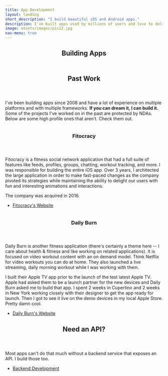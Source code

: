 ```yaml
---
title: App Development
layout: landing
short_description: "I build beautiful iOS and Android apps."
description: I've built apps used by millions of users and love to delight people with pretty, functional apps.
image: assets/images/pic12.jpg
nav-menu: true
---
```


<!-- Main -->
<div id="main">
  <!-- One -->
  <section id="one">
    <div class="inner">
      <header class="major">
        <h2>Building Apps</h2>
      </header>
      <p></p>
    </div>
  </section>

  <section id="one">
    <div class="inner">
      <header class="major">
        <h2>Past Work</h2>
      </header>
      <p>
        I've been building apps since 2008 and have a lot of experience on
        multiple platforms and with multiple frameworks.
        <strong>If you can dream it, I can build it.</strong> Some of the
        projects I've worked on in the past are protected by NDAs. Below are
        some high profile ones that aren't. Check them out.
      </p>
    </div>
  </section>

  <!-- Two -->
  <section id="two" class="spotlights">
    <section>
      <div class="box alt">
        <div class="row 40% uniform">
          <div class="4u">
            <span class="image fit"
              ><img src="assets/images/fitocracy/one.jpg" alt=""
            /></span>
          </div>
          <div class="4u">
            <span class="image fit"
              ><img src="assets/images/fitocracy/two.jpg" alt=""
            /></span>
          </div>
          <div class="4u$">
            <span class="image fit"
              ><img src="assets/images/fitocracy/three.jpg" alt=""
            /></span>
          </div>
          <div class="4u">
            <span class="image fit"
              ><img src="assets/images/fitocracy/four.jpg" alt=""
            /></span>
          </div>
          <div class="4u">
            <span class="image fit"
              ><img src="assets/images/fitocracy/five.jpg" alt=""
            /></span>
          </div>
          <div class="4u">
            <span class="image fit"
              ><img src="assets/images/fitocracy/six.jpg" alt=""
            /></span>
          </div>
        </div>
      </div>
      <div class="content">
        <div class="inner">
          <header class="major">
            <h3>Fitocracy</h3>
          </header>
          <p>
            Fitocracy is a fitness social network application that had a full
            suite of features like feeds, profiles, groups, chatting, workout
            tracking, and more. I was responsible for building the entire iOS
            app. Over 3 years, I architected the large application in order to
            make fast-paced changes as the company pivoted its strategies while
            maintaining the ability to delight our users with fun and
            interesting animations and interactions.
          </p>
          <p>The company was acquired in 2016.</p>
          <ul class="actions">
            <li>
              <a href="https://www.fitocracy.com/" class="button"
                >Fitocracy's Website</a
              >
            </li>
          </ul>
        </div>
      </div>
    </section>
    <section>
      <div class="box alt">
        <div class="row 40% uniform">
          <div class="6u">
            <span class="image fit"
              ><img src="assets/images/dailyburn/four.jpg" alt=""
            /></span>
          </div>
          <div class="6u">
            <span class="image fit"
              ><img src="assets/images/dailyburn/one.jpg" alt=""
            /></span>
          </div>
          <div class="6u">
            <span class="image fit"
              ><img src="assets/images/dailyburn/three.jpg" alt=""
            /></span>
          </div>
        </div>
      </div>
      <div class="content">
        <div class="inner">
          <header class="major">
            <h3>Daily Burn</h3>
          </header>
          <p>
            Daily Burn is another fitness application (there's certainly a theme
            here -- I care about health & fitness and like working on related
            applications). It is focused on video workout content with an on
            demand model. Think Netflix for video workouts you can do at home.
            They also launched a live streaming, daily morning workout while I
            was working with them.
          </p>
          <p>
            I built their Apple TV app prior to the launch of the test latest
            Apple TV. Apple had asked them to be a launch partner for the new
            devices and Daily Burn asked me to build that app. I spent 2 weeks
            in Cupertino and 2 weeks in New York working closely with their
            designer to get the app ready for launch. Then I got to see it live
            on the demo devices in my local Apple Store. Pretty damn cool.
          </p>
          <ul class="actions">
            <li><a href="https://dailyburn.com" class="button">Daily Burn's Website</a></li>
          </ul>
        </div>
      </div>
    </section>
    <!-- <section>
      <a href="about" class="image">
        <img src="assets/images/pic10.jpg" alt="" data-position="25% 25%" />
      </a>
      <div class="content">
        <div class="inner">
          <header class="major">
            <h3>CharlieApp</h3>
          </header>
          <p>
            Nullam et orci eu lorem consequat tincidunt vivamus et sagittis
            magna sed nunc rhoncus condimentum sem. In efficitur ligula tate
            urna. Maecenas massa sed magna lacinia magna pellentesque lorem
            ipsum dolor. Nullam et orci eu lorem consequat tincidunt. Vivamus et
            sagittis tempus.
          </p>
          <ul class="actions">
            <li><a href="about" class="button">Learn more</a></li>
          </ul>
        </div>
      </div>
    </section> -->
  </section>

  <!-- Three -->
  <section id="three">
    <div class="inner">
      <header class="major">
        <h2>Need an API?</h2>
      </header>
      <p>
        Most apps can't do that much without a backend service that exposes an
        API. I build those too.
      </p>
      <ul class="actions">
        <li><a href="backend" class="button next">Backend Development</a></li>
      </ul>
    </div>
  </section>
</div>
